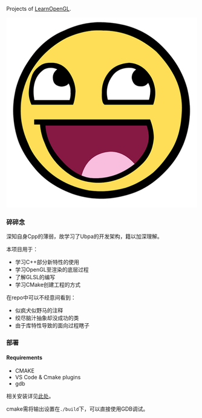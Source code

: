 Projects of [LearnOpenGL](https://learnopengl-cn.github.io).

![](assets/textures/awesomeface.png)

### 碎碎念

深知自身Cpp的薄弱，故学习了Ubpa的开发架构，籍以加深理解。

本项目用于：

- 学习C++部分新特性的使用
- 学习OpenGL至渲染的底层过程
- 了解GLSL的编写
- 学习CMake创建工程的方式

在repo中可以不经意间看到：

- 似疯犬似野马的注释
- 绞尽脑汁抽象却没成功的类
- 由于库特性导致的面向过程瞎子

### 部署

#### Requirements

- CMAKE
- VS Code & Cmake plugins
- gdb

相关安装详见[此处](https://blog.iik.moe/2019/08/19/unsorted/cmake-with-vscode/)。

cmake需将输出设置在`./build`下，可以直接使用GDB调试。
